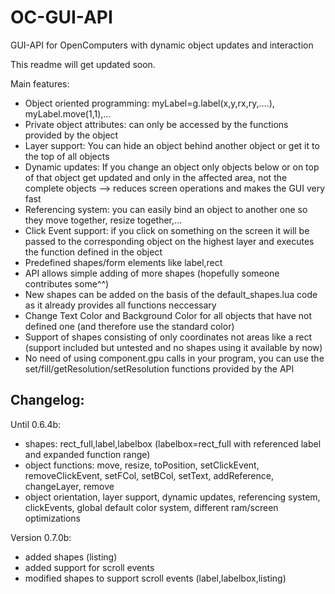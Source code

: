 # OC-GUI-API
GUI-API for OpenComputers with dynamic object updates and interaction

This readme will get updated soon.

Main features:
- Object oriented programming: myLabel=g.label(x,y,rx,ry,....), myLabel.move(1,1),...
- Private object attributes: can only be accessed by the functions provided by the object
- Layer support: You can hide an object behind another object or get it to the top of all objects
- Dynamic updates: If you change an object only objects below or on top of that object get updated and only in the affected area, not the complete objects --> reduces screen operations and makes the GUI very fast
- Referencing system: you can easily bind an object to another one so they move together, resize together,...
- Click Event support: if you click on something on the screen it will be passed to the corresponding object on the highest layer and executes the function defined in the object
- Predefined shapes/form elements like label,rect
- API allows simple adding of more shapes (hopefully someone contributes some^^)
- New shapes can be added on the basis of the default_shapes.lua code as it already provides all functions neccessary
- Change Text Color and Background Color for all objects that have not defined one (and therefore use the standard color)
- Support of shapes consisting of only coordinates not areas like a rect (support included but untested and no shapes using it available by now)
- No need of using component.gpu calls in your program, you can use the set/fill/getResolution/setResolution functions provided by the API


Changelog:
--------------------------------------------------------------------
Until 0.6.4b:

- shapes: rect_full,label,labelbox (labelbox=rect_full with referenced label and expanded function range)
- object functions: move, resize, toPosition, setClickEvent, removeClickEvent, setFCol, setBCol, setText, addReference, changeLayer, remove
- object orientation, layer support, dynamic updates, referencing system, clickEvents, global default color system, different ram/screen optimizations


Version 0.7.0b:

- added shapes (listing)
- added support for scroll events
- modified shapes to support scroll events (label,labelbox,listing)


